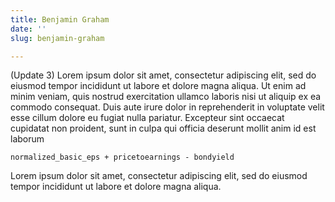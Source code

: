 ```yaml
---
title: Benjamin Graham
date: ''
slug: benjamin-graham

---
```

(Update 3) Lorem ipsum dolor sit amet, consectetur adipiscing elit, sed do eiusmod tempor incididunt ut labore et dolore magna aliqua. Ut enim ad minim veniam, quis nostrud exercitation ullamco laboris nisi ut aliquip ex ea commodo consequat. Duis aute irure dolor in reprehenderit in voluptate velit esse cillum dolore eu fugiat nulla pariatur. Excepteur sint occaecat cupidatat non proident, sunt in culpa qui officia deserunt mollit anim id est laborum

    normalized_basic_eps + pricetoearnings - bondyield

Lorem ipsum dolor sit amet, consectetur adipiscing elit, sed do eiusmod tempor incididunt ut labore et dolore magna aliqua.
